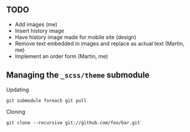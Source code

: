 ## TODO

* Add images (me)
* Insert history image
* Have history image made for mobile site (design)
* Remove text embedded in images and replace as actual text (Martin, me)
* Implement an order form (Martin, me)

## Managing the `_scss/theme` submodule

Updating

    git submodule foreach git pull

Cloning

    git clone --recursive git://github.com/foo/bar.git
